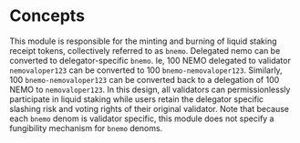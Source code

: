 <!--
order: 1
-->

# Concepts

This module is responsible for the minting and burning of liquid staking receipt tokens, collectively referred to as `bnemo`. Delegated nemo can be converted to delegator-specific `bnemo`. Ie, 100 NEMO delegated to validator `nemovaloper123` can be converted to 100 `bnemo-nemovaloper123`. Similarly, 100 `bnemo-nemovaloper123` can be converted back to a delegation of 100 NEMO to  `nemovaloper123`. In this design, all validators can permissionlessly participate in liquid staking while users retain the delegator specific slashing risk and voting rights of their original validator. Note that because each `bnemo` denom is validator specific, this module does not specify a fungibility mechanism for `bnemo` denoms. 